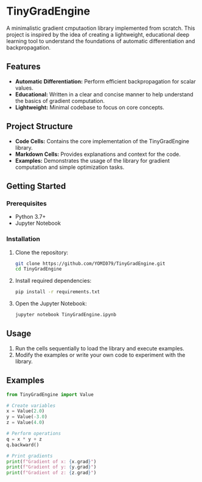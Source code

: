 # TinyGradEngine
A minimalistic gradient cmputaotion library implemented from scratch. This project is inspired by the idea of creating a lightweight, educational deep learning tool to understand the foundations of automatic differentiation and backpropagation.

## Features

- **Automatic Differentiation:** Perform efficient backpropagation for scalar values.
- **Educational:** Written in a clear and concise manner to help understand the basics of gradient computation.
- **Lightweight:** Minimal codebase to focus on core concepts.

## Project Structure

- **Code Cells:** Contains the core implementation of the TinyGradEngine library.
- **Markdown Cells:** Provides explanations and context for the code.
- **Examples:** Demonstrates the usage of the library for gradient computation and simple optimization tasks.

## Getting Started

### Prerequisites

- Python 3.7+
- Jupyter Notebook

### Installation

1. Clone the repository:

   ```bash
   git clone https://github.com/YOMI079/TinyGradEngine.git
   cd TinyGradEngine
   ```

2. Install required dependencies:

   ```bash
   pip install -r requirements.txt
   ```

3. Open the Jupyter Notebook:

   ```bash
   jupyter notebook TinyGradEngine.ipynb
   ```

## Usage

1. Run the cells sequentially to load the library and execute examples.
2. Modify the examples or write your own code to experiment with the library.

## Examples

```python
from TinyGradEngine import Value

# Create variables
x = Value(2.0)
y = Value(-3.0)
z = Value(4.0)

# Perform operations
q = x * y + z
q.backward()

# Print gradients
print(f"Gradient of x: {x.grad}")
print(f"Gradient of y: {y.grad}")
print(f"Gradient of z: {z.grad}")
```
